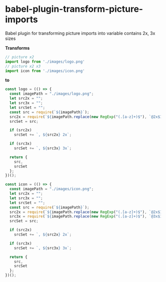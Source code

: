 # babel-plugin-transform-picture-imports

Babel plugin for transforming picture imports into variable contains 2x, 3x sizes

**Transforms**

```javascript
// picture x2
import logo from './images/logo.png'
// picture x2 x3
import icon from './images/icon.png'
```

**to** 

```javascript
const logo = (() => {
  const imagePath = "./images/logo.png";
  let src2x = "";
  let src3x = "";
  let srcSet = "";
  const src = require(`${imagePath}`);
  src2x = require(`${imagePath.replace(new RegExp("(.[a-z]+)$"), `@2x$1`)}`);
  srcSet = src;

  if (src2x)
    srcSet += `, ${src2x} 2x`;

  if (src3x)
    srcSet += `, ${src3x} 3x`;

  return {
    src,
    srcSet
  };
})();

const icon = (() => {
  const imagePath = "./images/icon.png";
  let src2x = "";
  let src3x = "";
  let srcSet = "";
  const src = require(`${imagePath}`);
  src2x = require(`${imagePath.replace(new RegExp("(.[a-z]+)$"), `@2x$1`)}`);
  src3x = require(`${imagePath.replace(new RegExp("(.[a-z]+)$"), `@3x$1`)}`);
  srcSet = src;

  if (src2x)
    srcSet += `, ${src2x} 2x`;

  if (src3x)
    srcSet += `, ${src3x} 3x`;

  return {
    src,
    srcSet
  };
})();
```
